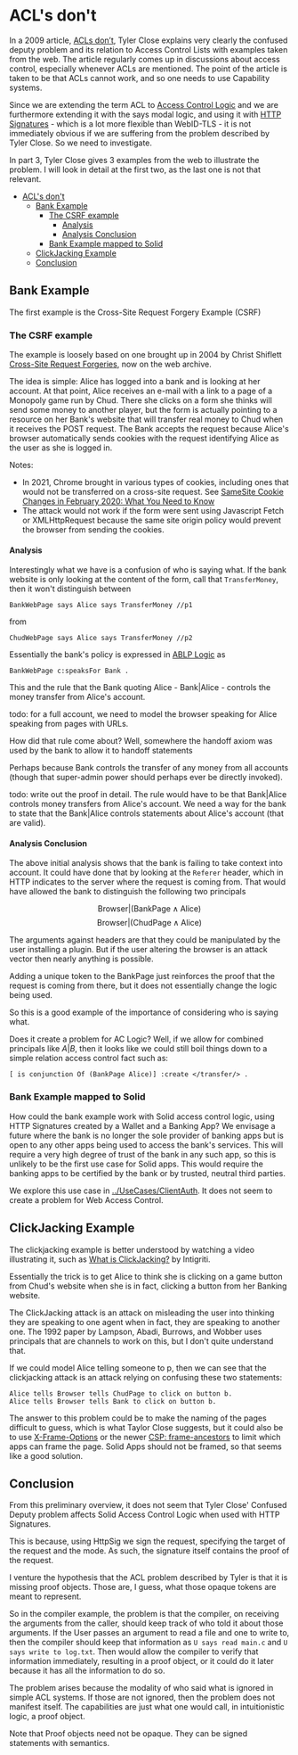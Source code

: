 
# ACL's don't

In a 2009 article, [ACLs don’t](https://www.hpl.hp.com/techreports/2009/HPL-2009-20.pdf), Tyler Close explains very clearly the confused deputy problem and its relation to Access Control Lists with examples taken from the web. 
The article regularly comes up in discussions about access control, especially whenever ACLs are mentioned. 
The point of the article is taken to be that ACLs cannot work, and so one needs to use Capability systems.

Since we are extending the term ACL to [Access Control Logic](./ACL.md) and we are furthermore extending it with the says modal logic, and using it with [HTTP Signatures](https://github.com/bblfish/authentication-panel/blob/sigUpdate/proposals/HttpSig/HttpSignature.md) - which is a lot more flexible than WebID-TLS - it is not immediately obvious if we are suffering from the problem described by Tyler Close. 
So we need to investigate.

In part 3, Tyler Close gives 3 examples from the web to illustrate the problem.
I will look in detail at the first two, as the last one is not that relevant.

- [ACL's don't](#acls-dont)
  - [Bank Example](#bank-example)
    - [The CSRF example](#the-csrf-example)
      - [Analysis](#analysis)
      - [Analysis Conclusion](#analysis-conclusion)
    - [Bank Example mapped to Solid](#bank-example-mapped-to-solid)
  - [ClickJacking Example](#clickjacking-example)
  - [Conclusion](#conclusion)


## Bank Example 

The first example is the Cross-Site Request Forgery Example (CSRF)

### The CSRF example
 
 The example is loosely based on one brought up in 2004 by Christ Shiflett [Cross-Site Request Forgeries](https://web.archive.org/web/20170221200900/http://shiflett.org/articles/cross-site-request-forgeries), now on the web archive.

 The idea is simple: Alice has logged into a bank and is looking at her account. 
 At that point, Alice receives an e-mail with a link to a page of a Monopoly game run by Chud. 
 There she clicks on a form she thinks will send some money to another player, but the form is actually pointing to a resource on her Bank's website that will transfer real money to Chud when it receives the POST request. 
 The Bank accepts the request because Alice's browser automatically sends cookies with the request identifying Alice as the user as she is logged in.

Notes:
 * In 2021, Chrome brought in various types of cookies, including ones that would not be transferred on a cross-site request. See [SameSite Cookie Changes in February 2020: What You Need to Know](https://blog.chromium.org/2020/02/samesite-cookie-changes-in-february.html)
 * The attack would not work if the form were sent using Javascript Fetch or XMLHttpRequest because the same site origin policy would prevent the browser from sending the cookies.

#### Analysis

Interestingly what we have is a confusion of who is saying what. 
If the bank website is only looking at the content of the form, 
call that `TransferMoney`, then it won't distinguish between

 ```turtle
BankWebPage says Alice says TransferMoney //p1
 ```
 from
 ```
ChudWebPage says Alice says TransferMoney //p2
 ```

Essentially the bank's policy is expressed in [ABLP Logic](ABLP.md) as

```turtle
BankWebPage c:speaksFor Bank .
```

This and the rule that the Bank quoting Alice - $\text{Bank}|\text{Alice}$ - controls the money transfer from Alice's account.

todo: for a full account, we need to model the browser speaking for Alice speaking from pages with URLs.

 How did that rule come about? 
 Well, somewhere the handoff axiom was used by the bank to allow it to handoff statements 

Perhaps because $\text{Bank}$ controls the transfer of any money from all accounts (though that super-admin power should perhaps ever be directly invoked).

todo: write out the proof in detail. The rule would have to be that Bank|Alice controls money transfers from Alice's account.
We need a way for the bank to state that the Bank|Alice controls statements about Alice's account (that are valid).

#### Analysis Conclusion

The above initial analysis shows that the bank is failing to take context into account. It could have done that by looking at the `Referer` header, which in HTTP indicates to the server where the request is coming from. 
That would have allowed the bank to distinguish the following two principals

$$
\text{Browser}|(\text{BankPage} \land \text{Alice})
$$ 
$$
\text{Browser}|(\text{ChudPage}\land \text{Alice})
$$


The arguments against headers are that they could be manipulated by the user installing a plugin. But if the user altering the browser is an attack vector then nearly anything is possible. 

Adding a unique token to the BankPage just reinforces the proof
that the request is coming from there, but it does not essentially change the logic being used.

So this is a good example of the importance of considering who is saying what.

Does it create a problem for AC Logic? Well, if we allow for combined principals like $A|B$, then it looks like we could still boil things down to a simple relation access control fact such as:

```Turtle
[ is conjunction Of (BankPage Alice)] :create </transfer/> .
```

### Bank Example mapped to Solid

How could the bank example work with Solid access control logic, using HTTP Signatures created by a Wallet and a Banking App?
 We envisage a future where the bank is no longer the sole provider of banking apps but is open to any other apps being used to access the bank's services. 
 This will require a very high degree of trust of the bank in any such app, so this is unlikely to be the first use case for Solid apps.
This would require the banking apps to be certified by the bank or by trusted, neutral third parties. 

We explore this use case in [../UseCases/ClientAuth](../UseCases/ClientAuth#with-proof-of-app-being-used).
It does not seem to create a problem for Web Access Control.

## ClickJacking Example

The clickjacking example is better understood by watching a video illustrating it, such as [What is ClickJacking?](https://www.youtube.com/watch?v=_tz0O5-cndE) by Intigriti.

Essentially the trick is to get Alice to think she is clicking on a game button from Chud's website when she is in fact, clicking a button from her Banking website.

The ClickJacking attack is an attack on misleading the user into thinking they are speaking to one agent when in fact, they are speaking to another one.
The 1992 paper by Lampson, Abadi, Burrows, and Wobber uses principals that are channels to work on this, but I don't quite understand that.

If we could model Alice telling someone to p, then we can see that the clickjacking attack is an attack relying on confusing these two statements:

```Turtle
Alice tells Browser tells ChudPage to click on button b.
Alice tells Browser tells Bank to click on button b.
```

The answer to this problem could be to make the naming of the pages difficult to guess, which is what Taylor Close suggests, but it could also be to use [X-Frame-Options](https://developer.mozilla.org/en-US/docs/Web/HTTP/Headers/X-Frame-Options) or the newer [CSP: frame-ancestors](https://developer.mozilla.org/en-US/docs/Web/HTTP/Headers/Content-Security-Policy/frame-ancestors) to limit which apps can frame the page. 
Solid Apps should not be framed, so that seems like a good solution. 

## Conclusion

From this preliminary overview, it does not seem that Tyler Close' Confused Deputy problem affects Solid Access Control Logic when used with HTTP Signatures. 

This is because, using HttpSig we sign the request, specifying the target of the request and the mode. As such, the signature itself contains the proof of the request. 

I venture the hypothesis that the ACL problem described by Tyler is that it is missing proof objects. 
Those are, I guess, what those opaque tokens are meant to represent.

So in the compiler example, the problem is that the compiler, on receiving the arguments from the caller, should keep track of who told it about those arguments. 
If the User passes an argument to read a file and one to write to, then the compiler should keep that information as `U says read main.c` and `U says write to log.txt`. 
Then would allow the compiler to verify that information immediately, resulting in a proof object, or it could do it later because it has all the information to do so.

The problem arises because the modality of who said what is ignored in simple ACL systems. 
If those are not ignored, then the problem does not manifest itself.
The capabilities are just what one would call, in intuitionistic logic, a proof object. 

Note that Proof objects need not be opaque. 
They can be signed statements with semantics.
